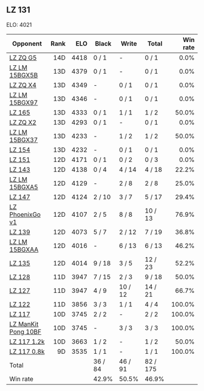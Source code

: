 ## LZ 131 ##

ELO: 4021

Opponent | Rank | ELO | Black | Write | Total | Win rate
---------|-----:|----:|-------|-------|-------|-------:
[LZ ZQ G5](LZ%20ZQ%20G5.md) | 14D | 4418 | 0 / 1 | - | 0 / 1 | 0.0%
[LZ LM 15BGX5B](LZ%20LM%2015BGX5B.md) | 13D | 4379 | 0 / 1 | - | 0 / 1 | 0.0%
[LZ ZQ X4](LZ%20ZQ%20X4.md) | 13D | 4349 | - | 0 / 1 | 0 / 1 | 0.0%
[LZ LM 15BGX97](LZ%20LM%2015BGX97.md) | 13D | 4346 | - | 0 / 1 | 0 / 1 | 0.0%
[LZ 165](LZ%20165.md) | 13D | 4333 | 0 / 1 | 1 / 1 | 1 / 2 | 50.0%
[LZ ZQ X2](LZ%20ZQ%20X2.md) | 13D | 4293 | 0 / 1 | - | 0 / 1 | 0.0%
[LZ LM 15BGX37](LZ%20LM%2015BGX37.md) | 13D | 4233 | - | 1 / 2 | 1 / 2 | 50.0%
[LZ 154](LZ%20154.md) | 13D | 4232 | - | 0 / 1 | 0 / 1 | 0.0%
[LZ 151](LZ%20151.md) | 12D | 4171 | 0 / 1 | 0 / 2 | 0 / 3 | 0.0%
[LZ 143](LZ%20143.md) | 12D | 4138 | 0 / 4 | 4 / 14 | 4 / 18 | 22.2%
[LZ LM 15BGXA5](LZ%20LM%2015BGXA5.md) | 12D | 4129 | - | 2 / 8 | 2 / 8 | 25.0%
[LZ 147](LZ%20147.md) | 12D | 4124 | 2 / 10 | 3 / 7 | 5 / 17 | 29.4%
[LZ PhoenixGo v1](LZ%20PhoenixGo%20v1.md) | 12D | 4107 | 2 / 5 | 8 / 8 | 10 / 13 | 76.9%
[LZ 139](LZ%20139.md) | 12D | 4073 | 5 / 7 | 2 / 12 | 7 / 19 | 36.8%
[LZ LM 15BGXAA](LZ%20LM%2015BGXAA.md) | 12D | 4016 | - | 6 / 13 | 6 / 13 | 46.2%
[LZ 135](LZ%20135.md) | 12D | 4014 | 9 / 18 | 3 / 5 | 12 / 23 | 52.2%
[LZ 128](LZ%20128.md) | 11D | 3947 | 7 / 15 | 2 / 3 | 9 / 18 | 50.0%
[LZ 127](LZ%20127.md) | 11D | 3947 | 4 / 9 | 10 / 12 | 14 / 21 | 66.7%
[LZ 122](LZ%20122.md) | 11D | 3856 | 3 / 3 | 1 / 1 | 4 / 4 | 100.0%
[LZ 117](LZ%20117.md) | 10D | 3745 | 2 / 2 | - | 2 / 2 | 100.0%
[LZ ManKit Pong 10BF](LZ%20ManKit%20Pong%2010BF.md) | 10D | 3745 | - | 3 / 3 | 3 / 3 | 100.0%
[LZ 117 1.2k](LZ%20117%201.2k.md) | 10D | 3663 | 1 / 2 | - | 1 / 2 | 50.0%
[LZ 117 0.8k](LZ%20117%200.8k.md) | 9D | 3535 | 1 / 1 | - | 1 / 1 | 100.0%
Total | | | 36 / 84 | 46 / 91 | 82 / 175 | 
Win rate| | | 42.9% | 50.5% | 46.9% | 
